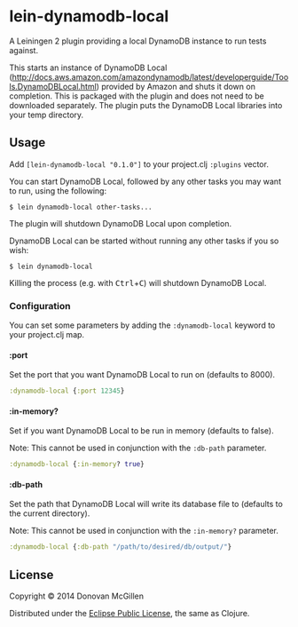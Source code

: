 lein-dynamodb-local
===================

A Leiningen 2 plugin providing a local DynamoDB instance to run tests against.

This starts an instance of DynamoDB Local (http://docs.aws.amazon.com/amazondynamodb/latest/developerguide/Tools.DynamoDBLocal.html) provided by Amazon and shuts it down on completion. This is packaged with the plugin and does not need to be downloaded separately. The plugin puts the DynamoDB Local libraries into your temp directory.

## Usage

Add `[lein-dynamodb-local "0.1.0"]` to your project.clj `:plugins` vector.

You can start DynamoDB Local, followed by any other tasks you may want to run, using the following:

    $ lein dynamodb-local other-tasks...

The plugin will shutdown DynamoDB Local upon completion.

DynamoDB Local can be started without running any other tasks if you so wish:

    $ lein dynamodb-local

Killing the process (e.g. with <kbd>Ctrl</kbd>+<kbd>C</kbd>) will shutdown DynamoDB Local.

### Configuration

You can set some parameters by adding the `:dynamodb-local` keyword to your project.clj map.

#### :port

Set the port that you want DynamoDB Local to run on (defaults to 8000).

```clojure
:dynamodb-local {:port 12345}
```

#### :in-memory?

Set if you want DynamoDB Local to be run in memory (defaults to false).

Note: This cannot be used in conjunction with the `:db-path` parameter.

```clojure
:dynamodb-local {:in-memory? true}
```

#### :db-path

Set the path that DynamoDB Local will write its database file to (defaults to the current directory).

Note: This cannot be used in conjunction with the `:in-memory?` parameter.

```clojure
:dynamodb-local {:db-path "/path/to/desired/db/output/"}
```

## License

Copyright © 2014 Donovan McGillen

Distributed under the [Eclipse Public License](http://www.eclipse.org/legal/epl-v10.html), the same as Clojure.
